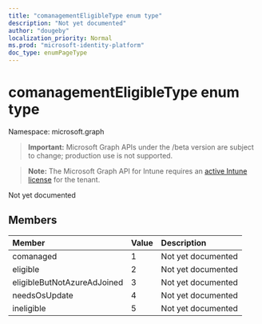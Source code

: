 ```yaml
---
title: "comanagementEligibleType enum type"
description: "Not yet documented"
author: "dougeby"
localization_priority: Normal
ms.prod: "microsoft-identity-platform"
doc_type: enumPageType
---
```


# comanagementEligibleType enum type

Namespace: microsoft.graph

> **Important:** Microsoft Graph APIs under the /beta version are subject to change; production use is not supported.

> **Note:** The Microsoft Graph API for Intune requires an [active Intune license](https://go.microsoft.com/fwlink/?linkid=839381) for the tenant.

Not yet documented

## Members
|Member|Value|Description|
|:---|:---|:---|
|comanaged|1|Not yet documented|
|eligible|2|Not yet documented|
|eligibleButNotAzureAdJoined|3|Not yet documented|
|needsOsUpdate|4|Not yet documented|
|ineligible|5|Not yet documented|





